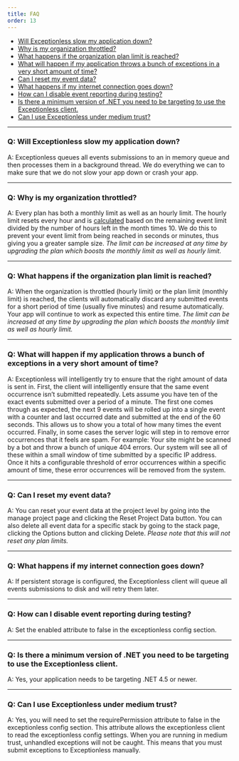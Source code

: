 ```yaml
---
title: FAQ
order: 13
---
```

* [Will Exceptionless slow my application down?](#q%3A-will-exceptionless-slow-my-application-down%3F)
* [Why is my organization throttled?](#q%3A-why-is-my-organization-throttled%3F)
* [What happens if the organization plan limit is reached?](#q%3A-what-happens-if-the-organization-plan-limit-is-reached%3F)
* [What will happen if my application throws a bunch of exceptions in a very short amount of time?](#q%3A-what-will-happen-if-my-application-throws-a-bunch-of-exceptions-in-a-very-short-amount-of-time%3F)
* [Can I reset my event data?](#q%3A-can-i-reset-my-event-data%3F)
* [What happens if my internet connection goes down?](#q%3A-what-happens-if-my-internet-connection-goes-down%3F)
* [How can I disable event reporting during testing?](#q%3A-how-can-i-disable-event-reporting-during-testing%3F)
* [Is there a minimum version of .NET you need to be targeting to use the Exceptionless client.](#q%3A-is-there-a-minimum-version-of-net-you-need-to-be-targeting-to-use-the-exceptionless-client%3F)
* [Can I use Exceptionless under medium trust?](#q%3A-can-i-use-exceptionless-under-medium-trust%3F)

***

### Q: Will Exceptionless slow my application down?

A: Exceptionless queues all events submissions to an in memory queue and then processes them in a background thread. We do everything we can to make sure that we do not slow your app down or crash your app.

***

### Q: Why is my organization throttled?

A: Every plan has both a monthly limit as well as an hourly limit. The hourly limit resets every hour and is [calculated](https://github.com/exceptionless/Exceptionless/blob/master/src/Exceptionless.Core/Extensions/OrganizationExtensions.cs#L51-L65) based on the remaining event limit divided by the number of hours left in the month times 10. We do this to prevent your event limit from being reached in seconds or minutes, thus giving you a greater sample size. _The limit can be increased at any time by upgrading the plan which boosts the monthly limit as well as hourly limit._

***

### Q: What happens if the organization plan limit is reached?

A: When the organization is throttled (hourly limit) or the plan limit (monthly limit) is reached, the clients will automatically discard any submitted events for a short period of time (usually five minutes) and resume automatically. Your app will continue to work as expected this entire time. _The limit can be increased at any time by upgrading the plan which boosts the monthly limit as well as hourly limit._

***

### Q: What will happen if my application throws a bunch of exceptions in a very short amount of time?

A: Exceptionless will intelligently try to ensure that the right amount of data is sent in. First, the client will intelligently ensure that the same event occurrence isn’t submitted repeatedly. Lets assume you have ten of the exact events submitted over a period of a minute. The first one comes through as expected, the next 9 events will be rolled up into a single event with a counter and last occurred date and submitted at the end of the 60 seconds. This allows us to show you a total of how many times the event occurred. Finally, in some cases the server logic will step in to remove error occurrences that it feels are spam. For example: Your site might be scanned by a bot and throw a bunch of unique 404 errors. Our system will see all of these within a small window of time submitted by a specific IP address. Once it hits a configurable threshold of error occurrences within a specific amount of time, these error occurrences will be removed from the system.

***

### Q: Can I reset my event data?

A: You can reset your event data at the project level by going into the manage project page and clicking the Reset Project Data button. You can also delete all event data for a specific stack by going to the stack page, clicking the Options button and clicking Delete. _Please note that this will not reset any plan limits._

***

### Q: What happens if my internet connection goes down?

A: If persistent storage is configured, the Exceptionless client will queue all events submissions to disk and will retry them later.

***

### Q: How can I disable event reporting during testing?

A: Set the enabled attribute to false in the exceptionless config section.

***

### Q: Is there a minimum version of .NET you need to be targeting to use the Exceptionless client.

A: Yes, your application needs to be targeting .NET 4.5 or newer.

***

### Q: Can I use Exceptionless under medium trust?

A: Yes, you will need to set the requirePermission attribute to false in the exceptionless config section. This attribute allows the exceptionless client to read the exceptionless config settings. When you are running in medium trust, unhandled exceptions will not be caught. This means that you must submit exceptions to Exceptionless manually.